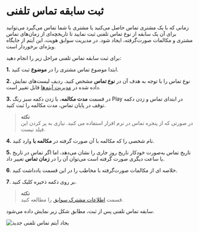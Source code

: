 # ثبت سابقه تماس تلفنی

زمانی که با یک مشتری تماس حاصل می‌کنید یا مشتری با شما تماس می‌گیرد می‌توانید برای آن یک سابقه از نوع تماس تلفنی ثبت نمایید تا تاریخچه‌ای از زمان‌های تماس مشتری و مکالمات صورت‌گرفته، ایجاد شود. در مدیریت سوابق هویت، این آیتم از جایگاه ویژه‌ای برخوردار است.

برای ثبت سابقه تماس تلفنی مراحل زیر را انجام دهید:

**1.**  ابتدا موضوع تماس مشتری را در  **موضوع** ثبت کنید.

**2.** نوع تماس را با توجه به هدف آن در **نوع تماس** مشخص کنید. ردیف لیست‌های نمایش داده شده در  [مدیریت آیتم‌ها](https://github.com/1stco/PayamGostarDocs/blob/master/help%202.5.4/Basic-Information/Management-of-system-items/Management-of-system-items.md)  قابل تغییر است.

**3.** در قسمت  **مدت مکالمه**، با زدن دکمه  سبز رنگ Play   در ابتدای تماس و زدن دکمه توقف در پایان تماس، مدت مکالمه را ثبت کنید.

> **نکته**<br>
>در صورتی که از پنجره تماس در نرم افزار استفاده می کنید. نیازی به پر کردن این فیلد نیست.

**4.** نام شخصی را که مکالمه با آن صورت گرفته در **مکالمه با** وارد کنید.

**5.** تاریخ تماس به‌صورت خودکار تاریخ روز جاری را نشان می‌دهد، اما اگر تماس در تاریخ یا ساعت دیگری صورت گرفته است می‌توان آن را در **زمان تماس** تغییر داد.

**6**. خلاصه ای از مکالمات صورت‌گرفته با مخاطب را در این قسمت یادداشت کنید.

**7**. بر روی دکمه ذخیره کلیک کنید.

>**نکته**<br>
> قسمت [اطلاعات مشترک سوابق](https://github.com/1stco/PayamGostarDocs/blob/master/help%202.5.4/Integrated-bank/Database/Records/Joint-record-information/Joint-record-information.md) را مطالعه کنید.

سابقه تماس تلفنی پس از ثبت، مطابق شکل زیر نمایش داده می‌شود.


![یجاد آیتم تماس تلفنی جدید](NewCalls.jpg)
